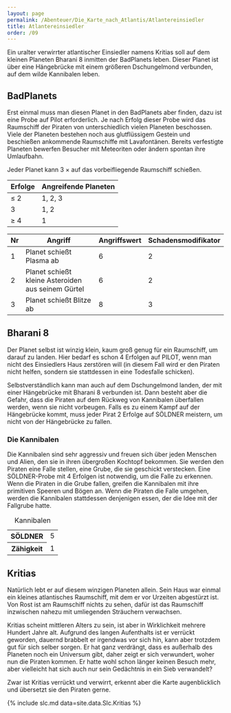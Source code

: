 ```yaml
---
layout: page
permalink: /Abenteuer/Die_Karte_nach_Atlantis/Atlantereinsiedler
title: Atlantereinsiedler
order: /09
---
```


Ein uralter verwirrter atlantischer Einsiedler namens Kritias soll auf dem kleinen Planeten Bharani 8 inmitten der BadPlanets leben. Dieser Planet ist über eine Hängebrücke mit einem größeren Dschungelmond verbunden, auf dem wilde Kannibalen leben.

## BadPlanets

Erst einmal muss man diesen Planet in den BadPlanets aber finden, dazu ist eine Probe auf Pilot erforderlich. Je nach Erfolg dieser Probe wird das Raumschiff der Piraten von unterschiedlich vielen Planeten beschossen. Viele der Planeten bestehen noch aus glutflüssigem Gestein und beschießen ankommende Raumschiffe mit Lavafontänen. Bereits verfestigte Planeten bewerfen Besucher mit Meteoriten oder ändern spontan ihre Umlaufbahn.

Jeder Planet kann 3 × auf das vorbeifliegende Raumschiff schießen.

<table>
<thead>
<tr><th>Erfolge</th><th>Angreifende Planeten</th></tr>
</thead>
<tbody>
<tr><td>&le; 2</td><td>1, 2, 3</td></tr>
<tr><td>3</td><td>1, 2</td></tr>
<tr><td>&ge; 4</td><td>1</td></tr>
</tbody>
</table>

<table>
<thead>
<tr><th>Nr</th><th>Angriff</th><th>Angriffswert</th><th>Schadensmodifikator</th></tr>
</thead>
<tbody>
<tr><td>1</td><td>Planet schießt Plasma ab</td><td>6</td><td>2</td></tr>
<tr><td>2</td><td>Planet schießt kleine Asteroiden aus seinem Gürtel</td><td>6</td><td>2</td></tr>
<tr><td>3</td><td>Planet schießt Blitze ab</td><td>8</td><td>3</td></tr>
</tbody>
</table>

## Bharani 8

Der Planet selbst ist winzig klein, kaum groß genug für ein Raumschiff, um darauf zu landen. Hier bedarf es schon 4 Erfolgen auf PILOT, wenn man nicht des Einsiedlers Haus zerstören will (in diesem Fall wird er den Piraten nicht helfen, sondern sie stattdessen in eine Todesfalle schicken).

Selbstverständlich kann man auch auf dem Dschungelmond landen, der mit einer Hängebrücke mit Bharani 8 verbunden ist. Dann besteht aber die Gefahr, dass die Piraten auf dem Rückweg von Kannibalen überfallen werden, wenn sie nicht vorbeugen. Falls es zu einem Kampf auf der Hängebrücke kommt, muss jeder Pirat 2 Erfolge auf SÖLDNER meistern, um nicht von der Hängebrücke zu fallen.

### Die Kannibalen

Die Kannibalen sind sehr aggressiv und freuen sich über jeden Menschen und Alien, den sie in ihren übergroßen Kochtopf bekommen. Sie werden den Piraten eine Falle stellen, eine Grube, die sie geschickt verstecken. Eine SÖLDNER-Probe mit 4 Erfolgen ist notwendig, um die Falle zu erkennen. Wenn die Piraten in die Grube fallen, greifen die Kannibalen mit ihre primitiven Speeren und Bögen an. Wenn die Piraten die Falle umgehen, werden die Kannibalen stattdessen denjenigen essen, der die Idee mit der Fallgrube hatte.

<table>
<caption>Kannibalen</caption>
<tbody>
<tr><th>SÖLDNER</th><td>5</td></tr>
<tr><th>Zähigkeit</th><td>1</td></tr>
</tbody>
</table>

## Kritias

Natürlich lebt er auf diesem winzigen Planeten allein. Sein Haus war einmal ein kleines atlantisches Raumschiff, mit dem er vor Urzeiten abgestürzt ist. Von Rost ist am Raumschiff nichts zu sehen, dafür ist das Raumschiff inzwischen nahezu mit umliegenden Sträuchern verwachsen.

Kritias scheint mittleren Alters zu sein, ist aber in Wirklichkeit mehrere Hundert Jahre alt. Aufgrund des langen Aufenthalts ist er verrückt geworden, dauernd brabbelt er irgendwas vor sich hin, kann aber trotzdem gut für sich selber sorgen. Er hat ganz verdrängt, dass es außerhalb des Planeten noch ein Universum gibt, daher zeigt er sich verwundert, woher nun die Piraten kommen. Er hatte wohl schon länger keinen Besuch mehr, aber vielleicht hat sich auch nur sein Gedächtnis in ein Sieb verwandelt?

Zwar ist Kritias verrückt und verwirrt, erkennt aber die Karte augenblicklich und übersetzt sie den Piraten gerne.

{% include slc.md data=site.data.Slc.Kritias %}
